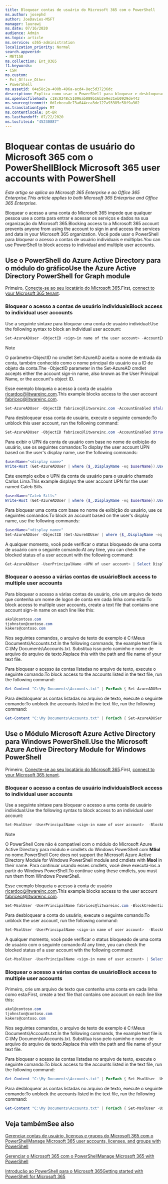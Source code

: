 ```yaml
---
title: Bloquear contas de usuário do Microsoft 365 com o PowerShell
ms.author: josephd
author: JoeDavies-MSFT
manager: laurawi
ms.date: 07/16/2020
audience: Admin
ms.topic: article
ms.service: o365-administration
localization_priority: Normal
search.appverid:
- MET150
ms.collection: Ent_O365
f1.keywords:
- CSH
ms.custom:
- Ent_Office_Other
- PowerShell
ms.assetid: 04e58c2a-400b-496a-acd4-8ec5d37236dc
description: Explica como usar o PowerShell para bloquear e desbloquear o acesso às contas do Microsoft 365.
ms.openlocfilehash: c18c0248c51096ab089b16b2e9e31eb0929de443
ms.sourcegitcommit: 0d1ebcea8c73a644cca3de127a93385c58f9a302
ms.translationtype: MT
ms.contentlocale: pt-BR
ms.lasthandoff: 07/22/2020
ms.locfileid: "45230887"
---
```

# <a name="block-microsoft-365-user-accounts-with-powershell"></a><span data-ttu-id="c4fd7-103">Bloquear contas de usuário do Microsoft 365 com o PowerShell</span><span class="sxs-lookup"><span data-stu-id="c4fd7-103">Block Microsoft 365 user accounts with PowerShell</span></span>

<span data-ttu-id="c4fd7-104">*Este artigo se aplica ao Microsoft 365 Enterprise e ao Office 365 Enterprise.*</span><span class="sxs-lookup"><span data-stu-id="c4fd7-104">*This article applies to both Microsoft 365 Enterprise and Office 365 Enterprise.*</span></span>

<span data-ttu-id="c4fd7-105">Bloquear o acesso a uma conta do Microsoft 365 impede que qualquer pessoa use a conta para entrar e acessar os serviços e dados na sua organização do Microsoft 365.</span><span class="sxs-lookup"><span data-stu-id="c4fd7-105">Blocking access to a Microsoft 365 account prevents anyone from using the account to sign in and access the services and data in your Microsoft 365 organization.</span></span> <span data-ttu-id="c4fd7-106">Você pode usar o PowerShell para bloquear o acesso a contas de usuário individuais e múltiplas.</span><span class="sxs-lookup"><span data-stu-id="c4fd7-106">You can use PowerShell to block access to individual and multiple user accounts.</span></span>

## <a name="use-the-azure-active-directory-powershell-for-graph-module"></a><span data-ttu-id="c4fd7-107">Use o PowerShell do Azure Active Directory para o módulo do gráfico</span><span class="sxs-lookup"><span data-stu-id="c4fd7-107">Use the Azure Active Directory PowerShell for Graph module</span></span>

<span data-ttu-id="c4fd7-108">Primeiro, [Conecte-se ao seu locatário do Microsoft 365](connect-to-office-365-powershell.md#connect-with-the-azure-active-directory-powershell-for-graph-module).</span><span class="sxs-lookup"><span data-stu-id="c4fd7-108">First, [connect to your Microsoft 365 tenant](connect-to-office-365-powershell.md#connect-with-the-azure-active-directory-powershell-for-graph-module).</span></span>
 
### <a name="block-access-to-individual-user-accounts"></a><span data-ttu-id="c4fd7-109">Bloquear o acesso a contas de usuário individuais</span><span class="sxs-lookup"><span data-stu-id="c4fd7-109">Block access to individual user accounts</span></span>

<span data-ttu-id="c4fd7-110">Use a seguinte sintaxe para bloquear uma conta de usuário individual:</span><span class="sxs-lookup"><span data-stu-id="c4fd7-110">Use the following syntax to block an individual user account:</span></span>
  
```powershell
Set-AzureADUser -ObjectID <sign-in name of the user account> -AccountEnabled $false
```

> [!NOTE]
> <span data-ttu-id="c4fd7-111">O parâmetro-ObjectID no cmdlet Set-AzureAD aceita o nome de entrada da conta, também conhecido como o nome principal do usuário ou a ID de objeto da conta.</span><span class="sxs-lookup"><span data-stu-id="c4fd7-111">The -ObjectID parameter in the Set-AzureAD cmdlet accepts either the account sign-in name, also known as the User Principal Name, or the account's object ID.</span></span> 
  
<span data-ttu-id="c4fd7-112">Esse exemplo bloqueia o acesso à conta de usuário ricardoc@litwareinc.com.</span><span class="sxs-lookup"><span data-stu-id="c4fd7-112">This example blocks access to the user account fabricec@litwareinc.com.</span></span>
  
```powershell
Set-AzureADUser -ObjectID fabricec@litwareinc.com -AccountEnabled $false
```

<span data-ttu-id="c4fd7-113">Para desbloquear essa conta de usuário, execute o seguinte comando:</span><span class="sxs-lookup"><span data-stu-id="c4fd7-113">To unblock this user account, run the following command:</span></span>
  
```powershell
Set-AzureADUser -ObjectID fabricec@litwareinc.com -AccountEnabled $true
```

<span data-ttu-id="c4fd7-114">Para exibir o UPN da conta de usuário com base no nome de exibição do usuário, use os seguintes comandos:</span><span class="sxs-lookup"><span data-stu-id="c4fd7-114">To display the user account UPN based on the user's display name, use the following commands:</span></span>
  
```powershell
$userName="<display name>"
Write-Host (Get-AzureADUser | where {$_.DisplayName -eq $userName}).UserPrincipalName

```

<span data-ttu-id="c4fd7-115">Este exemplo exibe o UPN da conta de usuário para o usuário chamado Carlos Lima.</span><span class="sxs-lookup"><span data-stu-id="c4fd7-115">This example displays the user account UPN for the user named Caleb Sills.</span></span>
  
```powershell
$userName="Caleb Sills"
Write-Host (Get-AzureADUser | where {$_.DisplayName -eq $userName}).UserPrincipalName
```

<span data-ttu-id="c4fd7-116">Para bloquear uma conta com base no nome de exibição do usuário, use os seguintes comandos:</span><span class="sxs-lookup"><span data-stu-id="c4fd7-116">To block an account based on the user's display name, use the following commands:</span></span>
  
```powershell
$userName="<display name>"
Set-AzureADUser -ObjectID (Get-AzureADUser | where {$_.DisplayName -eq $userName}).UserPrincipalName -AccountEnabled $false

```

<span data-ttu-id="c4fd7-117">A qualquer momento, você pode verificar o status bloqueado de uma conta de usuário com o seguinte comando:</span><span class="sxs-lookup"><span data-stu-id="c4fd7-117">At any time, you can check the blocked status of a user account with the following command:</span></span>
  
```powershell
Get-AzureADUser -UserPrincipalName <UPN of user account> | Select DisplayName,AccountEnabled
```

### <a name="block-access-to-multiple-user-accounts"></a><span data-ttu-id="c4fd7-118">Bloquear o acesso a várias contas de usuário</span><span class="sxs-lookup"><span data-stu-id="c4fd7-118">Block access to multiple user accounts</span></span>

<span data-ttu-id="c4fd7-119">Para bloquear o acesso a várias contas de usuário, crie um arquivo de texto que contenha um nome de logon de conta em cada linha como esta:</span><span class="sxs-lookup"><span data-stu-id="c4fd7-119">To block access to multiple user accounts, create a text file that contains one account sign-in name on each line like this:</span></span>
    
  ```powershell
akol@contoso.com
tjohnston@contoso.com
kakers@contoso.com
  ```

<span data-ttu-id="c4fd7-120">Nos seguintes comandos, o arquivo de texto de exemplo é C:\Meus Documents\Accounts.txt.</span><span class="sxs-lookup"><span data-stu-id="c4fd7-120">In the following commands, the example text file is C:\My Documents\Accounts.txt.</span></span> <span data-ttu-id="c4fd7-121">Substitua isso pelo caminho e nome de arquivo do arquivo de texto.</span><span class="sxs-lookup"><span data-stu-id="c4fd7-121">Replace this with the path and file name of your text file.</span></span>
  
<span data-ttu-id="c4fd7-122">Para bloquear o acesso às contas listadas no arquivo de texto, execute o seguinte comando:</span><span class="sxs-lookup"><span data-stu-id="c4fd7-122">To block access to the accounts listed in the text file, run the following command:</span></span>
    
```powershell
Get-Content "C:\My Documents\Accounts.txt" | ForEach { Set-AzureADUSer -ObjectID $_ -AccountEnabled $false }
```

<span data-ttu-id="c4fd7-123">Para desbloquear as contas listadas no arquivo de texto, execute o seguinte comando:</span><span class="sxs-lookup"><span data-stu-id="c4fd7-123">To unblock the accounts listed in the text file, run the following command:</span></span>
    
```powershell
Get-Content "C:\My Documents\Accounts.txt" | ForEach { Set-AzureADUSer -ObjectID $_ -AccountEnabled $true }
```

## <a name="use-the-microsoft-azure-active-directory-module-for-windows-powershell"></a><span data-ttu-id="c4fd7-124">Use o Módulo Microsoft Azure Active Directory para Windows PowerShell.</span><span class="sxs-lookup"><span data-stu-id="c4fd7-124">Use the Microsoft Azure Active Directory Module for Windows PowerShell</span></span>

<span data-ttu-id="c4fd7-125">Primeiro, [Conecte-se ao seu locatário do Microsoft 365](connect-to-office-365-powershell.md#connect-with-the-microsoft-azure-active-directory-module-for-windows-powershell).</span><span class="sxs-lookup"><span data-stu-id="c4fd7-125">First, [connect to your Microsoft 365 tenant](connect-to-office-365-powershell.md#connect-with-the-microsoft-azure-active-directory-module-for-windows-powershell).</span></span>
    
### <a name="block-access-to-individual-user-accounts"></a><span data-ttu-id="c4fd7-126">Bloquear o acesso a contas de usuário individuais</span><span class="sxs-lookup"><span data-stu-id="c4fd7-126">Block access to individual user accounts</span></span>

<span data-ttu-id="c4fd7-127">Use a seguinte sintaxe para bloquear o acesso a uma conta de usuário individual:</span><span class="sxs-lookup"><span data-stu-id="c4fd7-127">Use the following syntax to block access to an individual user account:</span></span>
  
```powershell
Set-MsolUser -UserPrincipalName <sign-in name of user account>  -BlockCredential $true
```

>[!Note]
><span data-ttu-id="c4fd7-128">O PowerShell Core não é compatível com o módulo do Microsoft Azure Active Directory para módulo e cmdlets do Windows PowerShell com **MSol** no nome.</span><span class="sxs-lookup"><span data-stu-id="c4fd7-128">PowerShell Core does not support the Microsoft Azure Active Directory Module for Windows PowerShell module and cmdlets with **Msol** in their name.</span></span> <span data-ttu-id="c4fd7-129">Para continuar usando esses cmdlets, você deve executá-los a partir do Windows PowerShell.</span><span class="sxs-lookup"><span data-stu-id="c4fd7-129">To continue using these cmdlets, you must run them from Windows PowerShell.</span></span>
>

<span data-ttu-id="c4fd7-130">Esse exemplo bloqueia o acesso à conta de usuário ricardoc@litwareinc.com.</span><span class="sxs-lookup"><span data-stu-id="c4fd7-130">This example blocks access to the user account fabricec@litwareinc.com.</span></span>
  
```powershell
Set-MsolUser -UserPrincipalName fabricec@litwareinc.com -BlockCredential $true
```

<span data-ttu-id="c4fd7-131">Para desbloquear a conta do usuário, execute o seguinte comando:</span><span class="sxs-lookup"><span data-stu-id="c4fd7-131">To unblock the user account, run the following command:</span></span>
  
```powershell
Set-MsolUser -UserPrincipalName <sign-in name of user account>  -BlockCredential $false
```

<span data-ttu-id="c4fd7-132">A qualquer momento, você pode verificar o status bloqueado de uma conta de usuário com o seguinte comando:</span><span class="sxs-lookup"><span data-stu-id="c4fd7-132">At any time, you can check the blocked status of a user account with the following command:</span></span>
  
```powershell
Get-MsolUser -UserPrincipalName <sign-in name of user account> | Select DisplayName,BlockCredential
```

### <a name="block-access-to-multiple-user-accounts"></a><span data-ttu-id="c4fd7-133">Bloquear o acesso a várias contas de usuário</span><span class="sxs-lookup"><span data-stu-id="c4fd7-133">Block access to multiple user accounts</span></span>

<span data-ttu-id="c4fd7-134">Primeiro, crie um arquivo de texto que contenha uma conta em cada linha como esta:</span><span class="sxs-lookup"><span data-stu-id="c4fd7-134">First, create a text file that contains one account on each line like this:</span></span>
    
```powershell
akol@contoso.com
tjohnston@contoso.com
kakers@contoso.com
```

<span data-ttu-id="c4fd7-135">Nos seguintes comandos, o arquivo de texto de exemplo é C:\Meus Documents\Accounts.txt.</span><span class="sxs-lookup"><span data-stu-id="c4fd7-135">In the following commands, the example text file is C:\My Documents\Accounts.txt.</span></span> <span data-ttu-id="c4fd7-136">Substitua isso pelo caminho e nome de arquivo do arquivo de texto.</span><span class="sxs-lookup"><span data-stu-id="c4fd7-136">Replace this with the path and file name of your text file.</span></span>
    
<span data-ttu-id="c4fd7-137">Para bloquear o acesso às contas listadas no arquivo de texto, execute o seguinte comando:</span><span class="sxs-lookup"><span data-stu-id="c4fd7-137">To block access to the accounts listed in the text file, run the following command:</span></span>
    
  ```powershell
  Get-Content "C:\My Documents\Accounts.txt" | ForEach { Set-MsolUser -UserPrincipalName $_ -BlockCredential $true }
  ```
<span data-ttu-id="c4fd7-138">Para desbloquear as contas listadas no arquivo de texto, execute o seguinte comando:</span><span class="sxs-lookup"><span data-stu-id="c4fd7-138">To unblock the accounts listed in the text file, run the following command:</span></span>
    
  ```powershell
  Get-Content "C:\My Documents\Accounts.txt" | ForEach { Set-MsolUser -UserPrincipalName $_ -BlockCredential $false }
  ```

## <a name="see-also"></a><span data-ttu-id="c4fd7-139">Veja também</span><span class="sxs-lookup"><span data-stu-id="c4fd7-139">See also</span></span>

[<span data-ttu-id="c4fd7-140">Gerenciar contas de usuário, licenças e grupos do Microsoft 365 com o PowerShell</span><span class="sxs-lookup"><span data-stu-id="c4fd7-140">Manage Microsoft 365 user accounts, licenses, and groups with PowerShell</span></span>](manage-user-accounts-and-licenses-with-office-365-powershell.md)
  
[<span data-ttu-id="c4fd7-141">Gerenciar o Microsoft 365 com o PowerShell</span><span class="sxs-lookup"><span data-stu-id="c4fd7-141">Manage Microsoft 365 with PowerShell</span></span>](manage-office-365-with-office-365-powershell.md)
  
[<span data-ttu-id="c4fd7-142">Introdução ao PowerShell para o Microsoft 365</span><span class="sxs-lookup"><span data-stu-id="c4fd7-142">Getting started with PowerShell for Microsoft 365</span></span>](getting-started-with-office-365-powershell.md)
